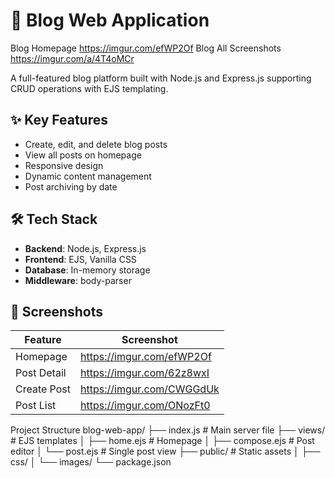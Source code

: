 # 📝 Blog Web Application

Blog Homepage https://imgur.com/efWP2Of
Blog All Screenshots https://imgur.com/a/4T4oMCr

A full-featured blog platform built with Node.js and Express.js supporting CRUD operations with EJS templating.

## ✨ Key Features

- Create, edit, and delete blog posts
- View all posts on homepage
- Responsive design
- Dynamic content management
- Post archiving by date

## 🛠 Tech Stack

- **Backend**: Node.js, Express.js
- **Frontend**: EJS, Vanilla CSS
- **Database**: In-memory storage
- **Middleware**: body-parser

## 📸 Screenshots

| Feature | Screenshot |
|---------|------------|
| Homepage | https://imgur.com/efWP2Of |
| Post Detail | https://imgur.com/62z8wxI |
| Create Post | https://imgur.com/CWGGdUk |
| Post List | https://imgur.com/ONozFt0 |

Project Structure
blog-web-app/
├── index.js            # Main server file
├── views/              # EJS templates
│   ├── home.ejs        # Homepage
│   ├── compose.ejs     # Post editor
│   └── post.ejs        # Single post view
├── public/             # Static assets
│   ├── css/
│   └── images/
└── package.json
